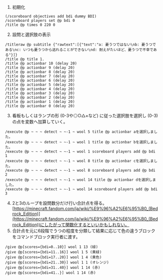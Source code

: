 1. 初期化
```
(/scoreboard objectives add bdi dummy BDI)
/scoreboard players set @p bdi 0
/title @p times 0 220 0
```
2. 設問と選択肢の表示
```
/titleraw @p subtitle {"rawtext":[{"text":"a: 憂うつではない\nb: 憂うつである\nc: いつも憂うつから逃れることができない\nd: 耐えがたいほど、憂うつで不幸である"}]}
/title @p title 1.
/title @p actionbar 10 (delay 20)
/title @p actionbar 9 (delay 20)
/title @p actionbar 8 (delay 20)
/title @p actionbar 7 (delay 20)
/title @p actionbar 6 (delay 20)
/title @p actionbar 5 (delay 20)
/title @p actionbar 4 (delay 20)
/title @p actionbar 3 (delay 20)
/title @p actionbar 2 (delay 20)
/title @p actionbar 1 (delay 20)
/title @p actionbar 0 (delay 20)
```
3. 看板もしくはランプの形 (0-3や◎○△×など) に従った選択肢を選択し (0-3) の点を変数へ加算していく。 
```
/execute @p ~ ~ ~ detect ~ ~-1 ~ wool 5 title @p actionbar aを選択しました。
/execute @p ~ ~ ~ detect ~ ~-1 ~ wool 1 title @p actionbar bを選択しました。
/execute @p ~ ~ ~ detect ~ ~-1 ~ wool 1 scoreboard players add @p bdi 1
/execute @p ~ ~ ~ detect ~ ~-1 ~ wool 8 title @p actionbar cを選択しました。
/execute @p ~ ~ ~ detect ~ ~-1 ~ wool 8 scoreboard players add @p bdi 2
/execute @p ~ ~ ~ detect ~ ~-1 ~ wool 14 title @p actionbar dを選択しました。
/execute @p ~ ~ ~ detect ~ ~-1 ~ wool 14 scoreboard players add @p bdi 3
```
4. 2と3のループを設問数分だけ行い合計点を得る。
   [https://minecraft.fandom.com/ja/wiki/%E9%96%A2%E6%95%B0_(Bedrock_Edition)](https://minecraft.fandom.com/ja/wiki/%E9%96%A2%E6%95%B0_(Bedrock_Edition))にしたがって関数化するといいかもしれない。
5. 合計点を元に6段階でうつの程度を分類して結果に応じて色の違うブロックをコマンドブロック実行者に渡す。
```
/give @p[scores={bdi=0..10}] wool 1 13 (緑)
/give @p[scores={bdi=11..16}] wool 1 5 (黄緑)
/give @p[scores={bdi=17..20}] wool 1 4 (黄色)
/give @p[scores={bdi=21..30}] wool 1 1 (オレンジ)
/give @p[scores={bdi=31..40}] wool 1 14 (赤)
/give @p[scores={bdi=41..}] wool 1 14 (赤)
```
